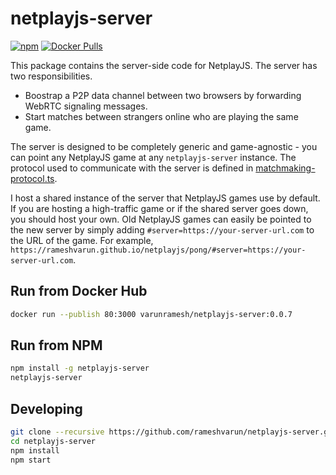 # netplayjs-server
[![npm](https://img.shields.io/npm/v/netplayjs-server)](https://www.npmjs.com/package/netplayjs-server)
[![Docker Pulls](https://img.shields.io/docker/pulls/varunramesh/netplayjs-server)](https://hub.docker.com/r/varunramesh/netplayjs-server)

This package contains the server-side code for NetplayJS. The server has two responsibilities.
- Boostrap a P2P data channel between two browsers by forwarding WebRTC signaling messages.
- Start matches between strangers online who are playing the same game.

The server is designed to be completely generic and game-agnostic - you can point any NetplayJS game at any `netplayjs-server` instance. The protocol used to communicate with the server is defined in [matchmaking-protocol.ts](https://github.com/rameshvarun/netplayjs/blob/master/netplayjs-common/matchmaking-protocol.ts).

I host a shared instance of the server that NetplayJS games use by default. If you are hosting a high-traffic game or if the shared server goes down, you should host your own. Old NetplayJS games can easily be pointed to the new server by simply adding `#server=https://your-server-url.com` to the URL of the game. For example, `https://rameshvarun.github.io/netplayjs/pong/#server=https://your-server-url.com`.

## Run from Docker Hub
```bash
docker run --publish 80:3000 varunramesh/netplayjs-server:0.0.7
```

## Run from NPM
```bash
npm install -g netplayjs-server
netplayjs-server
```

## Developing

```bash
git clone --recursive https://github.com/rameshvarun/netplayjs-server.git
cd netplayjs-server
npm install
npm start
```


